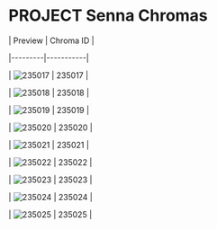 # PROJECT Senna Chromas


| Preview | Chroma ID |

|---------|-----------|

| ![235017](https://raw.communitydragon.org/latest/plugins/rcp-be-lol-game-data/global/default/v1/champion-chroma-images/235/235017.png) | 235017 |

| ![235018](https://raw.communitydragon.org/latest/plugins/rcp-be-lol-game-data/global/default/v1/champion-chroma-images/235/235018.png) | 235018 |

| ![235019](https://raw.communitydragon.org/latest/plugins/rcp-be-lol-game-data/global/default/v1/champion-chroma-images/235/235019.png) | 235019 |

| ![235020](https://raw.communitydragon.org/latest/plugins/rcp-be-lol-game-data/global/default/v1/champion-chroma-images/235/235020.png) | 235020 |

| ![235021](https://raw.communitydragon.org/latest/plugins/rcp-be-lol-game-data/global/default/v1/champion-chroma-images/235/235021.png) | 235021 |

| ![235022](https://raw.communitydragon.org/latest/plugins/rcp-be-lol-game-data/global/default/v1/champion-chroma-images/235/235022.png) | 235022 |

| ![235023](https://raw.communitydragon.org/latest/plugins/rcp-be-lol-game-data/global/default/v1/champion-chroma-images/235/235023.png) | 235023 |

| ![235024](https://raw.communitydragon.org/latest/plugins/rcp-be-lol-game-data/global/default/v1/champion-chroma-images/235/235024.png) | 235024 |

| ![235025](https://raw.communitydragon.org/latest/plugins/rcp-be-lol-game-data/global/default/v1/champion-chroma-images/235/235025.png) | 235025 |
